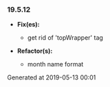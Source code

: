 ### 19.5.12
* **Fix(es):**

    * get rid of 'topWrapper' tag  

* **Refactor(s):**

    * month name format  

Generated at 2019-05-13 00:01
